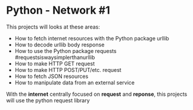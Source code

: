 # Python - Network #1

This projects will looks at these areas:
* How to fetch internet resources with the Python package urllib
* How to decode urllib body response
* How to use the Python package requests #requestsiswaysimplerthanurllib
* How to make HTTP GET request
* How to make HTTP POST/PUT/etc. request
* How to fetch JSON resources
* How to manipulate data from an external service

With the __internet__ centrally focused on __request__ and __reponse__, this projects will use the python request library
